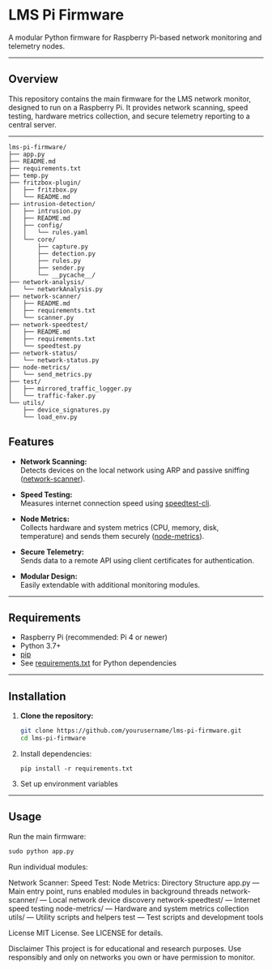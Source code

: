 # LMS Pi Firmware

A modular Python firmware for Raspberry Pi-based network monitoring and telemetry nodes.

---

## Overview

This repository contains the main firmware for the LMS network monitor, designed to run on a Raspberry Pi. It provides network scanning, speed testing, hardware metrics collection, and secure telemetry reporting to a central server.

---

```
lms-pi-firmware/
├── app.py
├── README.md
├── requirements.txt
├── temp.py
├── fritzbox-plugin/
│   ├── fritzbox.py
│   └── README.md
├── intrusion-detection/
│   ├── intrusion.py
│   ├── README.md
│   ├── config/
│   │   └── rules.yaml
│   └── core/
│       ├── capture.py
│       ├── detection.py
│       ├── rules.py
│       ├── sender.py
│       └── __pycache__/
├── network-analysis/
│   └── networkAnalysis.py
├── network-scanner/
│   ├── README.md
│   ├── requirements.txt
│   └── scanner.py
├── network-speedtest/
│   ├── README.md
│   ├── requirements.txt
│   └── speedtest.py
├── network-status/
│   └── network-status.py
├── node-metrics/
│   └── send_metrics.py
├── test/
│   ├── mirrored_traffic_logger.py
│   └── traffic-faker.py
└── utils/
    ├── device_signatures.py
    └── load_env.py
```

## Features

- **Network Scanning:**  
  Detects devices on the local network using ARP and passive sniffing ([network-scanner](network-scanner/)).

- **Speed Testing:**  
  Measures internet connection speed using [speedtest-cli](network-speedtest/).

- **Node Metrics:**  
  Collects hardware and system metrics (CPU, memory, disk, temperature) and sends them securely ([node-metrics](node-metrics/)).

- **Secure Telemetry:**  
  Sends data to a remote API using client certificates for authentication.

- **Modular Design:**  
  Easily extendable with additional monitoring modules.

---

## Requirements

- Raspberry Pi (recommended: Pi 4 or newer)
- Python 3.7+
- [pip](https://pip.pypa.io/en/stable/)
- See [requirements.txt](requirements.txt) for Python dependencies

---

## Installation

1. **Clone the repository:**
   ```sh
   git clone https://github.com/yourusername/lms-pi-firmware.git
   cd lms-pi-firmware
   ```
2. Install dependencies:
    ```
    pip install -r requirements.txt
    ```

3. Set up environment variables

---

## Usage

Run the main firmware:
  ```python
  sudo python app.py
  ```
Run individual modules:

Network Scanner:
Speed Test:
Node Metrics:
Directory Structure
app.py — Main entry point, runs enabled modules in background threads
network-scanner/ — Local network device discovery
network-speedtest/ — Internet speed testing
node-metrics/ — Hardware and system metrics collection
utils/ — Utility scripts and helpers
test — Test scripts and development tools

License
MIT License. See LICENSE for details.

Disclaimer
This project is for educational and research purposes. Use responsibly and only on networks you own or have permission to monitor.